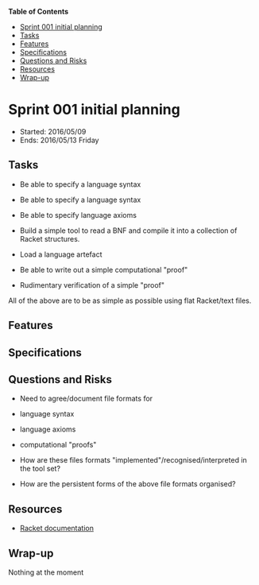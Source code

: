 **Table of Contents**

 - [Sprint 001 initial planning](#sprint-001-initial-planning)
  - [Tasks](#tasks)
  - [Features](#features)
  - [Specifications](#specifications)
  - [Questions and Risks](#questions-and-risks)
  - [Resources](#resources)
  - [Wrap-up](#wrap-up)

<!--- END TOC -->

# Sprint 001 initial planning

* Started: 2016/05/09
* Ends: 2016/05/13 Friday

## Tasks

* Be able to specify a language syntax
 * Be able to specify a language syntax
 * Be able to specify language axioms

* Build a simple tool to read a BNF and compile it into a collection of 
  Racket structures.

* Load a language artefact

* Be able to write out a simple computational "proof"

* Rudimentary verification of a simple "proof"

All of the above are to be as simple as possible using flat Racket/text files.

## Features

## Specifications

## Questions and Risks

* Need to agree/document file formats for
 * language syntax
 * language axioms
 * computational "proofs"

* How are these files formats "implemented"/recognised/interpreted in the 
tool set?

* How are the persistent forms of the above file formats organised?

## Resources

* [Racket documentation](https://docs.racket-lang.org/)

## Wrap-up

Nothing at the moment